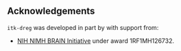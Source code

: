 ## Acknowledgements

`itk-dreg` was developed in part by with support from:

- [NIH NIMH BRAIN Initiative](https://braininitiative.nih.gov/) under award 1RF1MH126732.
